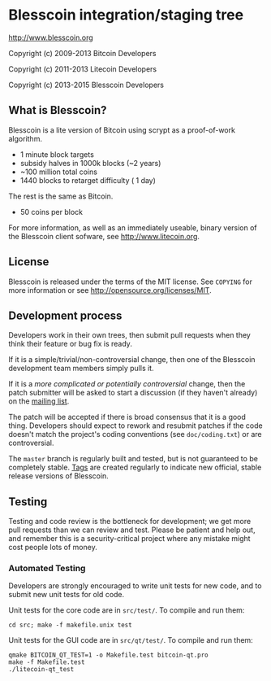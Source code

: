 Blesscoin integration/staging tree
================================

http://www.blesscoin.org

Copyright (c) 2009-2013 Bitcoin Developers

Copyright (c) 2011-2013 Litecoin Developers

Copyright (c) 2013-2015 Blesscoin Developers

What is Blesscoin?
----------------

Blesscoin is a lite version of Bitcoin using scrypt as a proof-of-work algorithm.
 - 1 minute block targets
 - subsidy halves in 1000k blocks (~2 years)
 - ~100 million total coins
 - 1440 blocks to retarget difficulty ( 1 day)

The rest is the same as Bitcoin.
 - 50 coins per block

For more information, as well as an immediately useable, binary version of
the Blesscoin client sofware, see http://www.litecoin.org.

License
-------

Blesscoin is released under the terms of the MIT license. See `COPYING` for more
information or see http://opensource.org/licenses/MIT.

Development process
-------------------

Developers work in their own trees, then submit pull requests when they think
their feature or bug fix is ready.

If it is a simple/trivial/non-controversial change, then one of the Blesscoin
development team members simply pulls it.

If it is a *more complicated or potentially controversial* change, then the patch
submitter will be asked to start a discussion (if they haven't already) on the
[mailing list](http://sourceforge.net/mailarchive/forum.php?forum_name=bitcoin-development).

The patch will be accepted if there is broad consensus that it is a good thing.
Developers should expect to rework and resubmit patches if the code doesn't
match the project's coding conventions (see `doc/coding.txt`) or are
controversial.

The `master` branch is regularly built and tested, but is not guaranteed to be
completely stable. [Tags](https://github.com/bitcoin/bitcoin/tags) are created
regularly to indicate new official, stable release versions of Blesscoin.

Testing
-------

Testing and code review is the bottleneck for development; we get more pull
requests than we can review and test. Please be patient and help out, and
remember this is a security-critical project where any mistake might cost people
lots of money.

### Automated Testing

Developers are strongly encouraged to write unit tests for new code, and to
submit new unit tests for old code.

Unit tests for the core code are in `src/test/`. To compile and run them:

    cd src; make -f makefile.unix test

Unit tests for the GUI code are in `src/qt/test/`. To compile and run them:

    qmake BITCOIN_QT_TEST=1 -o Makefile.test bitcoin-qt.pro
    make -f Makefile.test
    ./litecoin-qt_test

